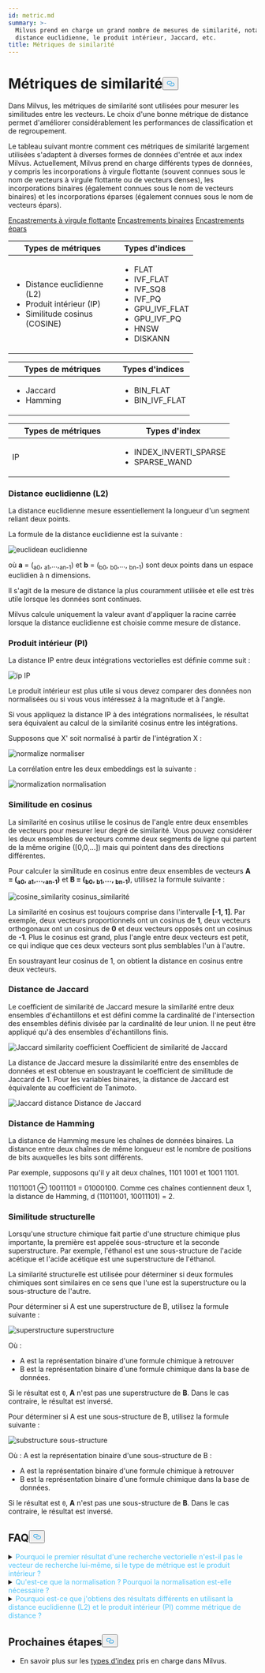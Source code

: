 ```yaml
---
id: metric.md
summary: >-
  Milvus prend en charge un grand nombre de mesures de similarité, notamment la
  distance euclidienne, le produit intérieur, Jaccard, etc.
title: Métriques de similarité
---
```

<h1 id="Similarity-Metrics" class="common-anchor-header">Métriques de similarité<button data-href="#Similarity-Metrics" class="anchor-icon" translate="no">
      <svg translate="no"
        aria-hidden="true"
        focusable="false"
        height="20"
        version="1.1"
        viewBox="0 0 16 16"
        width="16"
      >
        <path
          fill="#0092E4"
          fill-rule="evenodd"
          d="M4 9h1v1H4c-1.5 0-3-1.69-3-3.5S2.55 3 4 3h4c1.45 0 3 1.69 3 3.5 0 1.41-.91 2.72-2 3.25V8.59c.58-.45 1-1.27 1-2.09C10 5.22 8.98 4 8 4H4c-.98 0-2 1.22-2 2.5S3 9 4 9zm9-3h-1v1h1c1 0 2 1.22 2 2.5S13.98 12 13 12H9c-.98 0-2-1.22-2-2.5 0-.83.42-1.64 1-2.09V6.25c-1.09.53-2 1.84-2 3.25C6 11.31 7.55 13 9 13h4c1.45 0 3-1.69 3-3.5S14.5 6 13 6z"
        ></path>
      </svg>
    </button></h1><p>Dans Milvus, les métriques de similarité sont utilisées pour mesurer les similitudes entre les vecteurs. Le choix d'une bonne métrique de distance permet d'améliorer considérablement les performances de classification et de regroupement.</p>
<p>Le tableau suivant montre comment ces métriques de similarité largement utilisées s'adaptent à diverses formes de données d'entrée et aux index Milvus. Actuellement, Milvus prend en charge différents types de données, y compris les incorporations à virgule flottante (souvent connues sous le nom de vecteurs à virgule flottante ou de vecteurs denses), les incorporations binaires (également connues sous le nom de vecteurs binaires) et les incorporations éparses (également connues sous le nom de vecteurs épars).</p>
<div class="filter">
 <a href="#floating">Encastrements à virgule flottante</a> <a href="#binary">Encastrements binaires</a> <a href="#sparse">Encastrements épars</a></div>
<div class="filter-floating table-wrapper" markdown="block">
<table class="tg">
<thead>
  <tr>
    <th class="tg-0pky" style="width: 204px;">Types de métriques</th>
    <th class="tg-0pky">Types d'indices</th>
  </tr>
</thead>
<tbody>
  <tr>
    <td class="tg-0pky"><ul><li>Distance euclidienne (L2)</li><li>Produit intérieur (IP)</li><li>Similitude cosinus (COSINE)</li></td>
    <td class="tg-0pky" rowspan="2"><ul><li>FLAT</li><li>IVF_FLAT</li><li>IVF_SQ8</li><li>IVF_PQ</li><li>GPU_IVF_FLAT</li><li>GPU_IVF_PQ</li><li>HNSW</li><li>DISKANN</li></ul></td>
  </tr>
</tbody>
</table>
</div>
<div class="filter-binary table-wrapper" markdown="block">
<table class="tg">
<thead>
  <tr>
    <th class="tg-0pky" style="width: 204px;">Types de métriques</th>
    <th class="tg-0pky">Types d'indices</th>
  </tr>
</thead>
<tbody>
  <tr>
    <td class="tg-0pky"><ul><li>Jaccard</li><li>Hamming</li></ul></td>
    <td class="tg-0pky"><ul><li>BIN_FLAT</li><li>BIN_IVF_FLAT</li></ul></td>
  </tr>
</tbody>
</table>
</div>
<div class="filter-sparse table-wrapper" markdown="block">
<table class="tg">
<thead>
  <tr>
    <th class="tg-0pky" style="width: 204px;">Types de métriques</th>
    <th class="tg-0pky">Types d'index</th>
  </tr>
</thead>
<tbody>
  <tr>
    <td class="tg-0pky">IP</td>
    <td class="tg-0pky"><ul><li>INDEX_INVERTI_SPARSE</li><li>SPARSE_WAND</li></ul></td>
  </tr>
</tbody>
</table>
</div>
<h3 id="Euclidean-distance-L2" class="common-anchor-header">Distance euclidienne (L2)</h3><p>La distance euclidienne mesure essentiellement la longueur d'un segment reliant deux points.</p>
<p>La formule de la distance euclidienne est la suivante :</p>
<p>
  
   <span class="img-wrapper"> <img translate="no" src="/docs/v2.4.x/assets/euclidean_metric.png" alt="euclidean" class="doc-image" id="euclidean" />
   </span> <span class="img-wrapper"> <span>euclidienne</span> </span></p>
<p>où <strong>a</strong> = (<sub>a0</sub>, <sub>a1</sub>,...,<sub>an-1</sub>) et <strong>b</strong> = (<sub>b0</sub>, <sub>b0</sub>,..., <sub>bn-1</sub>) sont deux points dans un espace euclidien à n dimensions.</p>
<p>Il s'agit de la mesure de distance la plus couramment utilisée et elle est très utile lorsque les données sont continues.</p>
<div class="alert note">
Milvus calcule uniquement la valeur avant d'appliquer la racine carrée lorsque la distance euclidienne est choisie comme mesure de distance.</div>
<h3 id="Inner-product-IP" class="common-anchor-header">Produit intérieur (PI)</h3><p>La distance IP entre deux intégrations vectorielles est définie comme suit :</p>
<p>
  
   <span class="img-wrapper"> <img translate="no" src="/docs/v2.4.x/assets/IP_formula.png" alt="ip" class="doc-image" id="ip" />
   </span> <span class="img-wrapper"> <span>IP</span> </span></p>
<p>Le produit intérieur est plus utile si vous devez comparer des données non normalisées ou si vous vous intéressez à la magnitude et à l'angle.</p>
<div class="alert note">
<p>Si vous appliquez la distance IP à des intégrations normalisées, le résultat sera équivalent au calcul de la similarité cosinus entre les intégrations.</p>
</div>
<p>Supposons que X' soit normalisé à partir de l'intégration X :</p>
<p>
  
   <span class="img-wrapper"> <img translate="no" src="/docs/v2.4.x/assets/normalize_formula.png" alt="normalize" class="doc-image" id="normalize" />
   </span> <span class="img-wrapper"> <span>normaliser</span> </span></p>
<p>La corrélation entre les deux embeddings est la suivante :</p>
<p>
  
   <span class="img-wrapper"> <img translate="no" src="/docs/v2.4.x/assets/normalization_formula.png" alt="normalization" class="doc-image" id="normalization" />
   </span> <span class="img-wrapper"> <span>normalisation</span> </span></p>
<h3 id="Cosine-Similarity" class="common-anchor-header">Similitude en cosinus</h3><p>La similarité en cosinus utilise le cosinus de l'angle entre deux ensembles de vecteurs pour mesurer leur degré de similarité. Vous pouvez considérer les deux ensembles de vecteurs comme deux segments de ligne qui partent de la même origine ([0,0,...]) mais qui pointent dans des directions différentes.</p>
<p>Pour calculer la similitude en cosinus entre deux ensembles de vecteurs <strong>A = (<sub>a0</sub>, <sub>a1</sub>,...,<sub>an-1</sub>)</strong> et <strong>B = (<sub>b0</sub>, <sub>b1</sub>,..., <sub>bn-1</sub>)</strong>, utilisez la formule suivante :</p>
<p>
  
   <span class="img-wrapper"> <img translate="no" src="/docs/v2.4.x/assets/cosine_similarity.png" alt="cosine_similarity" class="doc-image" id="cosine_similarity" />
   </span> <span class="img-wrapper"> <span>cosinus_similarité</span> </span></p>
<p>La similarité en cosinus est toujours comprise dans l'intervalle <strong>[-1, 1]</strong>. Par exemple, deux vecteurs proportionnels ont un cosinus de <strong>1</strong>, deux vecteurs orthogonaux ont un cosinus de <strong>0</strong> et deux vecteurs opposés ont un cosinus de <strong>-1</strong>. Plus le cosinus est grand, plus l'angle entre deux vecteurs est petit, ce qui indique que ces deux vecteurs sont plus semblables l'un à l'autre.</p>
<p>En soustrayant leur cosinus de 1, on obtient la distance en cosinus entre deux vecteurs.</p>
<h3 id="Jaccard-distance" class="common-anchor-header">Distance de Jaccard</h3><p>Le coefficient de similarité de Jaccard mesure la similarité entre deux ensembles d'échantillons et est défini comme la cardinalité de l'intersection des ensembles définis divisée par la cardinalité de leur union. Il ne peut être appliqué qu'à des ensembles d'échantillons finis.</p>
<p>
  
   <span class="img-wrapper"> <img translate="no" src="/docs/v2.4.x/assets/jaccard_coeff.png" alt="Jaccard similarity coefficient" class="doc-image" id="jaccard-similarity-coefficient" />
   </span> <span class="img-wrapper"> <span>Coefficient de similarité de Jaccard</span> </span></p>
<p>La distance de Jaccard mesure la dissimilarité entre des ensembles de données et est obtenue en soustrayant le coefficient de similitude de Jaccard de 1. Pour les variables binaires, la distance de Jaccard est équivalente au coefficient de Tanimoto.</p>
<p>
  
   <span class="img-wrapper"> <img translate="no" src="/docs/v2.4.x/assets/jaccard_dist.png" alt="Jaccard distance" class="doc-image" id="jaccard-distance" />
   </span> <span class="img-wrapper"> <span>Distance de Jaccard</span> </span></p>
<h3 id="Hamming-distance" class="common-anchor-header">Distance de Hamming</h3><p>La distance de Hamming mesure les chaînes de données binaires. La distance entre deux chaînes de même longueur est le nombre de positions de bits auxquelles les bits sont différents.</p>
<p>Par exemple, supposons qu'il y ait deux chaînes, 1101 1001 et 1001 1101.</p>
<p>11011001 ⊕ 10011101 = 01000100. Comme ces chaînes contiennent deux 1, la distance de Hamming, d (11011001, 10011101) = 2.</p>
<h3 id="Structural-Similarity" class="common-anchor-header">Similitude structurelle</h3><p>Lorsqu'une structure chimique fait partie d'une structure chimique plus importante, la première est appelée sous-structure et la seconde superstructure. Par exemple, l'éthanol est une sous-structure de l'acide acétique et l'acide acétique est une superstructure de l'éthanol.</p>
<p>La similarité structurelle est utilisée pour déterminer si deux formules chimiques sont similaires en ce sens que l'une est la superstructure ou la sous-structure de l'autre.</p>
<p>Pour déterminer si A est une superstructure de B, utilisez la formule suivante :</p>
<p>
  
   <span class="img-wrapper"> <img translate="no" src="/docs/v2.4.x/assets/superstructure.png" alt="superstructure" class="doc-image" id="superstructure" />
   </span> <span class="img-wrapper"> <span>superstructure</span> </span></p>
<p>Où :</p>
<ul>
<li>A est la représentation binaire d'une formule chimique à retrouver</li>
<li>B est la représentation binaire d'une formule chimique dans la base de données.</li>
</ul>
<p>Si le résultat est <code translate="no">0</code>, <strong>A</strong> n'est pas une superstructure de <strong>B</strong>. Dans le cas contraire, le résultat est inversé.</p>
<p>Pour déterminer si A est une sous-structure de B, utilisez la formule suivante :</p>
<p>
  
   <span class="img-wrapper"> <img translate="no" src="/docs/v2.4.x/assets/substructure.png" alt="substructure" class="doc-image" id="substructure" />
   </span> <span class="img-wrapper"> <span>sous-structure</span> </span></p>
<p>Où : A est la représentation binaire d'une sous-structure de B :</p>
<ul>
<li>A est la représentation binaire d'une formule chimique à retrouver</li>
<li>B est la représentation binaire d'une formule chimique dans la base de données.</li>
</ul>
<p>Si le résultat est <code translate="no">0</code>, <strong>A</strong> n'est pas une sous-structure de <strong>B</strong>. Dans le cas contraire, le résultat est inversé.</p>
<h2 id="FAQ" class="common-anchor-header">FAQ<button data-href="#FAQ" class="anchor-icon" translate="no">
      <svg translate="no"
        aria-hidden="true"
        focusable="false"
        height="20"
        version="1.1"
        viewBox="0 0 16 16"
        width="16"
      >
        <path
          fill="#0092E4"
          fill-rule="evenodd"
          d="M4 9h1v1H4c-1.5 0-3-1.69-3-3.5S2.55 3 4 3h4c1.45 0 3 1.69 3 3.5 0 1.41-.91 2.72-2 3.25V8.59c.58-.45 1-1.27 1-2.09C10 5.22 8.98 4 8 4H4c-.98 0-2 1.22-2 2.5S3 9 4 9zm9-3h-1v1h1c1 0 2 1.22 2 2.5S13.98 12 13 12H9c-.98 0-2-1.22-2-2.5 0-.83.42-1.64 1-2.09V6.25c-1.09.53-2 1.84-2 3.25C6 11.31 7.55 13 9 13h4c1.45 0 3-1.69 3-3.5S14.5 6 13 6z"
        ></path>
      </svg>
    </button></h2><p><details>
<summary><font color="#4fc4f9">Pourquoi le premier résultat d'une recherche vectorielle n'est-il pas le vecteur de recherche lui-même, si le type de métrique est le produit intérieur ?</font></summary>Cela se produit si vous n'avez pas normalisé les vecteurs lorsque vous utilisez le produit intérieur comme métrique de distance.</details>
<details>
<summary><font color="#4fc4f9">Qu'est-ce que la normalisation ? Pourquoi la normalisation est-elle nécessaire ?</font></summary></p>
<p>La normalisation est le processus qui consiste à convertir un encastrement (vecteur) de manière à ce que sa norme soit égale à 1. Si vous utilisez le produit intérieur pour calculer les similitudes des embeddings, vous devez normaliser vos embeddings. Après normalisation, le produit intérieur est égal à la similarité cosinusoïdale.</p>
<p>
Voir <a href="https://en.wikipedia.org/wiki/Unit_vector">Wikipedia</a> pour plus d'informations.</p>
</details>
<details>
<summary><font color="#4fc4f9">Pourquoi est-ce que j'obtiens des résultats différents en utilisant la distance euclidienne (L2) et le produit intérieur (PI) comme métrique de distance ?</font></summary>Vérifiez si les vecteurs sont normalisés. Si ce n'est pas le cas, vous devez d'abord normaliser les vecteurs. En théorie, les similitudes calculées par L2 sont différentes des similitudes calculées par IP si les vecteurs ne sont pas normalisés.</details>
<h2 id="Whats-next" class="common-anchor-header">Prochaines étapes<button data-href="#Whats-next" class="anchor-icon" translate="no">
      <svg translate="no"
        aria-hidden="true"
        focusable="false"
        height="20"
        version="1.1"
        viewBox="0 0 16 16"
        width="16"
      >
        <path
          fill="#0092E4"
          fill-rule="evenodd"
          d="M4 9h1v1H4c-1.5 0-3-1.69-3-3.5S2.55 3 4 3h4c1.45 0 3 1.69 3 3.5 0 1.41-.91 2.72-2 3.25V8.59c.58-.45 1-1.27 1-2.09C10 5.22 8.98 4 8 4H4c-.98 0-2 1.22-2 2.5S3 9 4 9zm9-3h-1v1h1c1 0 2 1.22 2 2.5S13.98 12 13 12H9c-.98 0-2-1.22-2-2.5 0-.83.42-1.64 1-2.09V6.25c-1.09.53-2 1.84-2 3.25C6 11.31 7.55 13 9 13h4c1.45 0 3-1.69 3-3.5S14.5 6 13 6z"
        ></path>
      </svg>
    </button></h2><ul>
<li>En savoir plus sur les <a href="/docs/fr/v2.4.x/index.md">types d'index</a> pris en charge dans Milvus.</li>
</ul>
